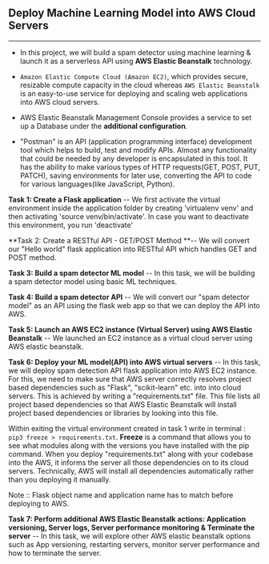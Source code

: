 ## Deploy Machine Learning Model into AWS Cloud Servers
----------------------------------------------------

+ In this project, we will build a spam detector using machine learning & launch it as a serverless API using **AWS Elastic Beanstalk** technology.

+ `Amazon Elastic Compute Cloud (Amazon EC2)`, which provides secure, resizable compute capacity in the cloud whereas `AWS Elastic Beanstalk` is an easy-to-use service for deploying and scaling web applications into AWS cloud servers.

+ AWS Elastic Beanstalk Management Console provides a service to set up a Database under the **additional configuration**.

+ "Postman" is an API (application programming interface) development tool which helps to build, test and modify APIs. Almost any functionality that could be needed by any developer is encapsulated in this tool. It has the ability to make various types of HTTP requests(GET, POST, PUT, PATCH), saving environments for later use, converting the API to code for various languages(like JavaScript, Python).

**Task 1: Create a Flask application** -- We first activate the virtual environment inside the application folder by creating 'virtualenv venv' and then activating 'source venv/bin/activate'. In case you want to deactivate this environment, you run 'deactivate'

**Task 2: Create a RESTful API - GET/POST Method **-- We will convert our "Hello world" flask application into RESTful API which handles GET and POST method.

**Task 3: Build a spam detector ML model** -- In this task, we will be building a spam detector model using basic ML techniques.

**Task 4: Build a spam detector API** -- We will convert our "spam detector model" as an API using the flask web app so that we can deploy the API into AWS.

**Task 5: Launch an AWS EC2 instance (Virtual Server) using AWS Elastic Beanstalk** --  We launched an EC2 instance as a virtual cloud server using AWS elastic beanstalk.

**Task 6: Deploy your ML model(API) into AWS virtual servers** -- In this task, we will deploy spam detection API flask application into AWS EC2 instance.  For this, we need to make sure that AWS server correctly resolves project based dependencies such as "Flask", "scikit-learn" etc. into into cloud servers. This is achieved by writing a "requirements.txt" file. This file lists all project based dependencies so that AWS Elastic Beanstalk will install project based dependencies or libraries by looking into this file.

Within exiting the virtual environment created in task 1 write in terminal : `pip3 freeze > requirements.txt`. **Freeze** is a command that allows you to see what modules along with the versions you have installed with the pip command. When you deploy "requirements.txt" along with your codebase into the AWS, it informs the server all those dependencies on to its cloud servers. Technically, AWS will install all dependencies automatically rather than you deploying it manually.

Note :: Flask object name and application name has to match before deploying to AWS.

**Task 7: Perform additional AWS Elastic Beanstalk actions: Application versioning, Server logs, Server performance monitoring & Terminate the server** -- In this task, we will explore other AWS elastic beanstalk options such as App versioning, restarting servers, monitor server performance and how to terminate the server.
